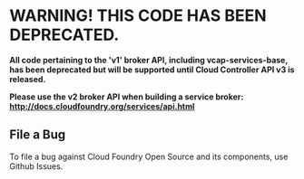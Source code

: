 # WARNING! THIS CODE HAS BEEN DEPRECATED.

**All code pertaining to the 'v1' broker API, including vcap-services-base, has been deprecated but will be supported until Cloud Controller API v3 is released.**

**Please use the v2 broker API when building a service broker: http://docs.cloudfoundry.org/services/api.html**

## File a Bug

To file a bug against Cloud Foundry Open Source and its components, use Github Issues.
